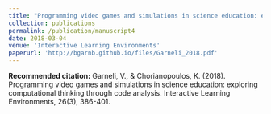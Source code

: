 ```yaml
---
title: "Programming video games and simulations in science education: exploring computational thinking through code analysis"
collection: publications
permalink: /publication/manuscript4
date: 2018-03-04
venue: 'Interactive Learning Environments'
paperurl: 'http://bgarnb.github.io/files/Garneli_2018.pdf'
---
```


<b> Recommended citation:</b> Garneli, V., & Chorianopoulos, K. (2018). Programming video games and simulations in science education: exploring computational thinking through code analysis. Interactive Learning Environments, 26(3), 386-401.
